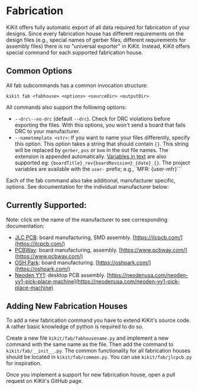 # Fabrication

KiKit offers fully automatic export of all data required for fabrication of your
designs. Since every fabrication house has different requirements on the design
files (e.g., special names of gerber files, different requirements for assembly
files) there is no "universal exporter" in KiKit. Instead, KiKit offers special
command for each supported fabrication house.

## Common Options

All fab subcommands has a common invocation structure:

```
kikit fab <fabhouse> <options> <sourceDir> <outputDir>
```

All commands also support the following options:

- `--drc\--no-drc` (default `--drc`). Check for DRC violations before exporting
  the files. With this options, you won't send a board that fails DRC to your
  manufacturer.
- `--nametemplate <str>`:  If you want to name your files differently, specify
  this option. This option takes a string that should contain `{}`. This string
  will be replaced by `gerber`, `pos` or `bom` in the out file names. The
  extension is appended automatically. [Variables in
  text](../panelization/cli.md#available-variables-in-text) are also supported
  eg: `{boardTitle}_rev{boardRevision}_{date}_{}`. The project variables are
  available with the `user-` prefix; e.g., `MFR: {user-mfr}```

Each of the fab command also take additional, manufacturer specific, options.
See documentation for the individual manufacturer below:

## Currently Supported:

Note: click on the name of the manufacturer to see corresponding documentation:

- [JLC PCB](jlcpcb.md): board manufacturing, SMD assembly. [https://jlcpcb.com/](https://jlcpcb.com/)
- [PCBWay](pcbway.md): board manufacturing, assembly. [https://www.pcbway.com/](https://www.pcbway.com/)
- [OSH Park](oshpark.md): board manufacturing. [https://oshpark.com/](https://oshpark.com/)
- [Neoden YY1](neodenyy1.md): desktop PCB assembly. [https://neodenusa.com/neoden-yy1-pick-place-machine](https://neodenusa.com/neoden-yy1-pick-place-machine)

## Adding New Fabrication Houses

To add a new fabrication command you have to extend KiKit's source code. A
rather basic knowledge of python is required to do so.

Create a new file `kikit/fab/fabhousename.py` and implement a new command with
the same name as the file. Then add the command to `kikit/fab/__init__.py`. The
common functionality for all fabrication houses should be located in
`kikit/fab/common.py`. You can use `kikit/fab/jlcpcb.py` for inspiration.

Once you implement a support for new fabrication house, open a pull request on
KiKit's GitHub page.
